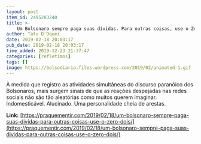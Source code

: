 ```yaml
---
layout: post
item_id: 2495283240
title: >-
    Um Bolsonaro sempre paga suas dívidas. Para outras coisas, use o Zero Dois.
author: Tatu D'Oquei
date: 2019-02-18 20:03:17
pub_date: 2019-02-18 20:03:17
time_added: 2019-12-23 21:37:47
categories: [refletimos]
tags: []
image: https://bolsodiario.files.wordpress.com/2019/02/animated-1.gif
---
```


À medida que registro as atividades simultâneas do discurso paranóico dos Bolsonaros, mais surgem sinais de que as reações despejadas nas redes sociais não são tão aleatórias como muitos querem imaginar. Indomesticável. Alucinado. Uma personalidade cheia de arestas.

**Link:** [https://praquementir.com/2019/02/18/um-bolsonaro-sempre-paga-suas-dividas-para-outras-coisas-use-o-zero-dois/](https://praquementir.com/2019/02/18/um-bolsonaro-sempre-paga-suas-dividas-para-outras-coisas-use-o-zero-dois/)

